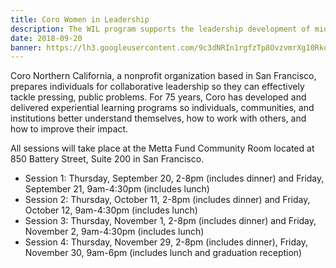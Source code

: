 ```yaml
---
title: Coro Women in Leadership
description: The WIL program supports the leadership development of mid-career women across the Bay Area, establishes a pipeline for professional advancement, and creates a cross-sector network of women who support each other’s career growth.
date: 2018-09-20
banner: https://lh3.googleusercontent.com/9c3dNRIn1rgfzTp8OvzvmrXg10RkqxOKlXfuPrUhRL2OfXvJgZkSyTarrEhHbDPVZosWcJBWU9c2jDxkiZS87W1KVyamk6cxwnzAg7_ZpN81YtwDki9vFyrqgGyZ7jjnWPdfXVAqoMjhnc9BnlTulC3cclBTzfZEms2Lw6gacn24L3mUJ91viINEM-061bZM2Mz1-U8GKFr_qIJzVpf7MLwZvIHzibwF6Yp4ZSbt5srfDV-ZB4DjFTm_J-ovx5pJdFGZ_q7yHwTjAWqzAmt28AfMtxBWpS2DjHwnzvu4x_VFbOk25GAlS1gltHDotHxCwnp4GI8F25X7V0gledZIGEMDNN697b5RGd9EwIId-msP4HSTxd8MhU0jXca0Ms5lgDkkyLF6PQkMQtnogf4VwVpj2A2NSpuvP5HC57fmbeb7aDcBl5D700Xm11jcNECJMtGgfNl6p1nISutpZ57qnvvmbtCh9XeqPFNHg7RVRu_qd6OUb1fvQ9bXpALxZZY3KB0C9vRNhfqn0X6z5ypxNoISFbwcM7yMMDNOfFKxsCPKCeJ2Pad_v8VfByQWbGXt1micfecJd2r3Ne0k968eJPqHzvAz5NmHG_SeEkBsF5jYy8Y5jCVSlKDIsvwlBYu2=w922-h968-no
---
```


Coro Northern California, a nonprofit organization based in San Francisco, prepares individuals for collaborative leadership so they can effectively tackle pressing, public problems. For 75 years, Coro has developed and delivered experiential learning programs so individuals, communities, and institutions better understand themselves, how to work with others, and how to improve their impact.

All sessions will take place at the Metta Fund Community Room located at 850 Battery Street, Suite 200 in San Francisco.

- Session 1: Thursday, September 20, 2-8pm (includes dinner) and Friday, September 21, 9am-4:30pm (includes lunch)
- Session 2: Thursday, October 11, 2-8pm (includes dinner) and Friday, October 12, 9am-4:30pm (includes lunch)
- Session 3: Thursday, November 1, 2-8pm (includes dinner) and Friday, November 2, 9am-4:30pm (includes lunch)
- Session 4: Thursday, November 29, 2-8pm (includes dinner), Friday, November 30, 9am-6pm (includes lunch and graduation reception)
